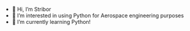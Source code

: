 - 👋 Hi, I’m Stribor
- 👀 I’m interested in using Python for Aerospace engineering purposes
- 🌱 I’m currently learning Python!

<!---
StriborDV/StriborDV is a ✨ special ✨ repository because its `README.md` (this file) appears on your GitHub profile.
You can click the Preview link to take a look at your changes.
--->
